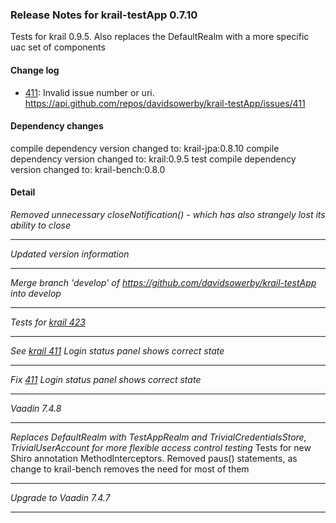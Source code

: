 ### Release Notes for krail-testApp 0.7.10

Tests for krail 0.9.5.  Also replaces the DefaultRealm with a more specific uac set of components

#### Change log

-   [411](https://github.com/davidsowerby/krail-testApp/issues/411): Invalid issue number or uri.   https://api.github.com/repos/davidsowerby/krail-testApp/issues/411


#### Dependency changes

   compile dependency version changed to: krail-jpa:0.8.10
   compile dependency version changed to: krail:0.9.5
   test compile dependency version changed to: krail-bench:0.8.0

#### Detail

*Removed unnecessary closeNotification() - which has also strangely lost its ability to close*


---
*Updated version information*


---
*Merge branch 'develop' of https://github.com/davidsowerby/krail-testApp into develop*


---
*Tests for [krail 423](https://github.com/davidsowerby/krail/issues/423)*


---
*See [krail 411](https://github.com/davidsowerby/krail/issues/411) Login status panel shows correct state*


---
*Fix [411](https://github.com/davidsowerby/krail-testApp/issues/411) Login status panel shows correct state*


---
*Vaadin 7.4.8*


---
*Replaces DefaultRealm with TestAppRealm and TrivialCredentialsStore, TrivialUserAccount for more flexible access control testing*
Tests for new Shiro annotation MethodInterceptors.  Removed paus() statements, as change to krail-bench removes the need for most of them


---
*Upgrade to Vaadin 7.4.7*


---
